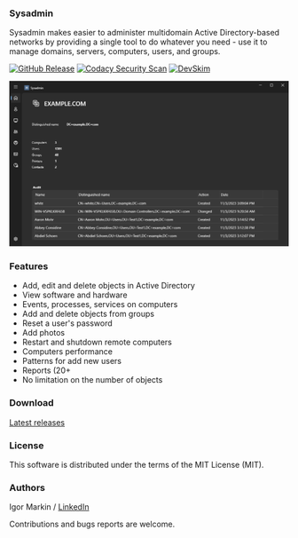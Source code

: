 ### Sysadmin

Sysadmin makes easier to administer multidomain Active Directory-based networks by providing a single tool to do whatever you need - use it to manage domains, servers, computers, users, and groups.

[![GitHub Release](https://img.shields.io/github/v/release/sysadminanywhere/sysadmin.svg)](https://github.com/sysadminanywhere/sysadmin/releases/latest)
[![Codacy Security Scan](https://github.com/sysadminanywhere/sysadmin/actions/workflows/codacy.yml/badge.svg?branch=main)](https://github.com/sysadminanywhere/sysadmin/actions/workflows/codacy.yml)
[![DevSkim](https://github.com/sysadminanywhere/sysadmin/actions/workflows/devskim.yml/badge.svg?branch=main)](https://github.com/sysadminanywhere/sysadmin/actions/workflows/devskim.yml)

![Sysadmin Screenshot](Images/screen02.png)

### Features

- Add, edit and delete objects in Active Directory
- View software and hardware
- Events, processes, services on computers
- Add and delete objects from groups
- Reset a user's password
- Add photos
- Restart and shutdown remote computers
- Computers performance
- Patterns for add new users
- Reports (20+
- No limitation on the number of objects

### Download

[Latest releases](https://github.com/sysadminanywhere/sysadmin/releases)

### License

This software is distributed under the terms of the MIT License (MIT).

### Authors

Igor Markin / [LinkedIn](https://www.linkedin.com/in/igor-markin/)



Contributions and bugs reports are welcome.

